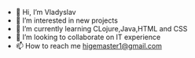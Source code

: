 - 👋 Hi, I’m Vladyslav
- 👀 I’m interested in new projects
- 🌱 I’m currently learning CLojure,Java,HTML and CSS
- 💞️  I’m looking to collaborate on IT experience
- 📫 How to reach me higemaster1@gmail.com

<!---
TokioBoy/TokioBoy is a ✨ special ✨ repository because its `README.md` (this file) appears on your GitHub profile.
You can click the Preview link to take a look at your changes.
--->
